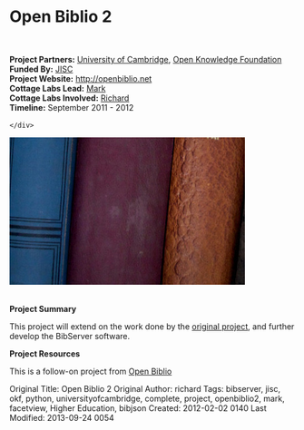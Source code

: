 # Open Biblio 2
<br>

<div class='row-fluid'>
    <div class="span8">

<strong>Project Partners:</strong> <a href="http://www.cam.ac.uk/">University of Cambridge</a>, <a href="http://okfn.org">Open Knowledge Foundation</a><br>
<strong>Funded By:</strong> <a href="http://jisc.ac.uk">JISC</a><br>
<strong>Project Website:</strong> <a href="http://openbiblio.net">http://openbiblio.net</a><br>
<strong>Cottage Labs Lead:</strong> <a href="/author/mark">Mark</a><br>
<strong>Cottage Labs Involved:</strong> <a href="/author/richard">Richard</a><br>
<strong>Timeline:</strong> September 2011 - 2012<br>

    </div>

<div class="span4">
<img src="/media/books_small.jpg" alt="" title="books_small" class="img pull-right span6 thumbnail">
</div>
</div>

<br>

**Project Summary**

This project will extend on the work done by the <a href="http://cottagelabs.com/projects/open-biblio" title="Open Biblio">original project</a>, and further develop the BibServer software.


**Project Resources**

This is a follow-on project from <a href="http://cottagelabs.com/projects/open-biblio" title="Open Biblio">Open Biblio</a>



Original Title: Open Biblio 2
Original Author: richard
Tags: bibserver, jisc, okf, python, universityofcambridge, complete, project, openbiblio2, mark, facetview, Higher Education, bibjson
Created: 2012-02-02 0140
Last Modified: 2013-09-24 0054
